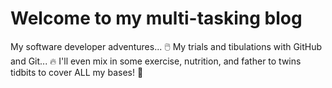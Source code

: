 # Welcome to my multi-tasking blog

My software developer adventures... 🖱️
My trials and tibulations with GitHub and Git... 🔥
I'll even mix in some exercise, nutrition, and father to twins tidbits to cover ALL my bases! 🍾
